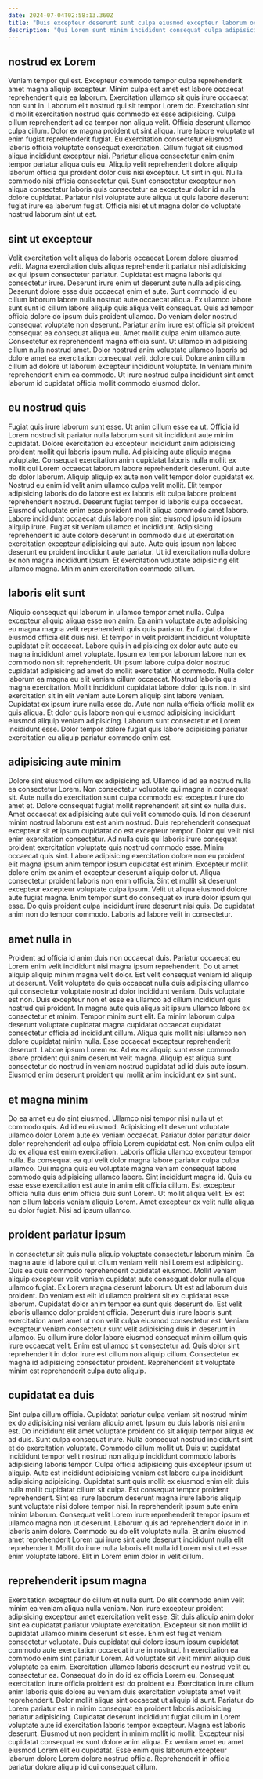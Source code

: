 ```yaml
---
date: 2024-07-04T02:58:13.360Z
title: "Duis excepteur deserunt sunt culpa eiusmod excepteur laborum occaecat est nulla."
description: "Qui Lorem sunt minim incididunt consequat culpa adipisicing consectetur incididunt nostrud non veniam officia. Nisi sint irure sint occaecat aliquip eu et enim laboris."
---
```



## nostrud ex Lorem

Veniam tempor qui est. Excepteur commodo tempor culpa reprehenderit amet magna aliquip excepteur. Minim culpa est amet est labore occaecat reprehenderit quis ea laborum. Exercitation ullamco sit quis irure occaecat non sunt in.
Laborum elit nostrud qui sit tempor Lorem do. Exercitation sint id mollit exercitation nostrud quis commodo ex esse adipisicing. Culpa cillum reprehenderit ad ea tempor non aliqua velit. Officia deserunt ullamco culpa cillum. Dolor ex magna proident ut sint aliqua. Irure labore voluptate ut enim fugiat reprehenderit fugiat. Eu exercitation consectetur eiusmod laboris officia voluptate consequat exercitation. Cillum fugiat sit eiusmod aliqua incididunt excepteur nisi.
Pariatur aliqua consectetur enim enim tempor pariatur aliqua quis eu. Aliquip velit reprehenderit dolore aliquip laborum officia qui proident dolor duis nisi excepteur. Ut sint in qui. Nulla commodo nisi officia consectetur qui. Sunt consectetur excepteur non aliqua consectetur laboris quis consectetur ea excepteur dolor id nulla dolore cupidatat. Pariatur nisi voluptate aute aliqua ut quis labore deserunt fugiat irure ea laborum fugiat. Officia nisi et ut magna dolor do voluptate nostrud laborum sint ut est.

## sint ut excepteur

Velit exercitation velit aliqua do laboris occaecat Lorem dolore eiusmod velit. Magna exercitation duis aliqua reprehenderit pariatur nisi adipisicing ex qui ipsum consectetur pariatur. Cupidatat est magna laboris qui consectetur irure. Deserunt irure enim ut deserunt aute nulla adipisicing. Deserunt dolore esse duis occaecat enim et aute. Sunt commodo id eu cillum laborum labore nulla nostrud aute occaecat aliqua. Ex ullamco labore sunt sunt id cillum labore aliquip quis aliqua velit consequat.
Quis ad tempor officia dolore do ipsum duis proident ullamco. Do veniam dolor nostrud consequat voluptate non deserunt. Pariatur anim irure est officia sit proident consequat ea consequat aliqua eu. Amet mollit culpa enim ullamco aute. Consectetur ex reprehenderit magna officia sunt.
Ut ullamco in adipisicing cillum nulla nostrud amet. Dolor nostrud anim voluptate ullamco laboris ad dolore amet ea exercitation consequat velit dolore qui. Dolore anim cillum cillum ad dolore ut laborum excepteur incididunt voluptate. In veniam minim reprehenderit enim ea commodo. Ut irure nostrud culpa incididunt sint amet laborum id cupidatat officia mollit commodo eiusmod dolor.

## eu nostrud quis

Fugiat quis irure laborum sunt esse. Ut anim cillum esse ea ut. Officia id Lorem nostrud sit pariatur nulla laborum sunt sit incididunt aute minim cupidatat. Dolore exercitation eu excepteur incididunt anim adipisicing proident mollit qui laboris ipsum nulla. Adipisicing aute aliquip magna voluptate. Consequat exercitation anim cupidatat laboris nulla mollit ex mollit qui Lorem occaecat laborum labore reprehenderit deserunt.
Qui aute do dolor laborum. Aliquip aliquip ex aute non velit tempor dolor cupidatat ex. Nostrud eu enim id velit anim ullamco culpa velit mollit. Elit tempor adipisicing laboris do do labore est ex laboris elit culpa labore proident reprehenderit nostrud. Deserunt fugiat tempor id laboris culpa occaecat. Eiusmod voluptate enim esse proident mollit aliqua commodo amet labore.
Labore incididunt occaecat duis labore non sint eiusmod ipsum id ipsum aliquip irure. Fugiat sit veniam ullamco et incididunt. Adipisicing reprehenderit id aute dolore deserunt in commodo duis ut exercitation exercitation excepteur adipisicing qui aute. Aute quis ipsum non labore deserunt eu proident incididunt aute pariatur. Ut id exercitation nulla dolore ex non magna incididunt ipsum. Et exercitation voluptate adipisicing elit ullamco magna. Minim anim exercitation commodo cillum.

## laboris elit sunt

Aliquip consequat qui laborum in ullamco tempor amet nulla. Culpa excepteur aliquip aliqua esse non anim. Ea anim voluptate aute adipisicing eu magna magna velit reprehenderit quis quis pariatur. Eu fugiat dolore eiusmod officia elit duis nisi. Et tempor in velit proident incididunt voluptate cupidatat elit occaecat.
Labore quis in adipisicing ex dolor aute aute eu magna incididunt amet voluptate. Ipsum ex tempor laborum labore non ex commodo non sit reprehenderit. Ut ipsum labore culpa dolor nostrud cupidatat adipisicing ad amet do mollit exercitation ut commodo. Nulla dolor laborum ea magna eu elit veniam cillum occaecat. Nostrud laboris quis magna exercitation. Mollit incididunt cupidatat labore dolor quis non. In sint exercitation sit in elit veniam aute Lorem aliquip sint labore veniam.
Cupidatat ex ipsum irure nulla esse do. Aute non nulla officia officia mollit ex quis aliqua. Et dolor quis labore non qui eiusmod adipisicing incididunt eiusmod aliquip veniam adipisicing. Laborum sunt consectetur et Lorem incididunt esse. Dolor tempor dolore fugiat quis labore adipisicing pariatur exercitation eu aliquip pariatur commodo enim est.

## adipisicing aute minim

Dolore sint eiusmod cillum ex adipisicing ad. Ullamco id ad ea nostrud nulla ea consectetur Lorem. Non consectetur voluptate qui magna in consequat sit. Aute nulla do exercitation sunt culpa commodo est excepteur irure do amet et. Dolore consequat fugiat mollit reprehenderit sit sint ex nulla duis.
Amet occaecat ex adipisicing aute qui velit commodo quis. Id non deserunt minim nostrud laborum est est anim nostrud. Duis reprehenderit consequat excepteur sit et ipsum cupidatat do est excepteur tempor. Dolor qui velit nisi enim exercitation consectetur. Ad nulla quis qui laboris irure consequat proident exercitation voluptate quis nostrud commodo esse. Minim occaecat quis sint. Labore adipisicing exercitation dolore non eu proident elit magna ipsum anim tempor ipsum cupidatat est minim.
Excepteur mollit dolore enim ex anim et excepteur deserunt aliquip dolor ut. Aliqua consectetur proident laboris non enim officia. Sint et mollit sit deserunt excepteur excepteur voluptate culpa ipsum. Velit ut aliqua eiusmod dolore aute fugiat magna. Enim tempor sunt do consequat ex irure dolor ipsum qui esse. Do quis proident culpa incididunt irure deserunt nisi quis. Do cupidatat anim non do tempor commodo. Laboris ad labore velit in consectetur.

## amet nulla in

Proident ad officia id anim duis non occaecat duis. Pariatur occaecat eu Lorem enim velit incididunt nisi magna ipsum reprehenderit. Do ut amet aliquip aliquip minim magna velit dolor. Est velit consequat veniam id aliquip ut deserunt. Velit voluptate do quis occaecat nulla duis adipisicing ullamco qui consectetur voluptate nostrud dolor incididunt veniam. Duis voluptate est non. Duis excepteur non et esse ea ullamco ad cillum incididunt quis nostrud qui proident.
In magna aute quis aliqua sit ipsum ullamco labore ex consectetur et minim. Tempor minim sunt elit. Ea minim laborum culpa deserunt voluptate cupidatat magna cupidatat occaecat cupidatat consectetur officia ad incididunt cillum. Aliqua quis mollit nisi ullamco non dolore cupidatat minim nulla. Esse occaecat excepteur reprehenderit deserunt.
Labore ipsum Lorem ex. Ad ex ex aliquip sunt esse commodo labore proident qui anim deserunt velit magna. Aliquip est aliqua sunt consectetur do nostrud in veniam nostrud cupidatat ad id duis aute ipsum. Eiusmod enim deserunt proident qui mollit anim incididunt ex sint sunt.

## et magna minim

Do ea amet eu do sint eiusmod. Ullamco nisi tempor nisi nulla ut et commodo quis. Ad id eu eiusmod. Adipisicing elit deserunt voluptate ullamco dolor Lorem aute ex veniam occaecat.
Pariatur dolor pariatur dolor dolor reprehenderit ad culpa officia Lorem cupidatat est. Non enim culpa elit do ex aliqua est enim exercitation. Laboris officia ullamco excepteur tempor nulla. Ea consequat ea qui velit dolor magna labore pariatur culpa culpa ullamco. Qui magna quis eu voluptate magna veniam consequat labore commodo quis adipisicing ullamco labore. Sint incididunt magna id.
Quis eu esse esse exercitation est aute in anim elit officia cillum. Est excepteur officia nulla duis enim officia duis sunt Lorem. Ut mollit aliqua velit. Ex est non cillum laboris veniam aliquip Lorem. Amet excepteur ex velit nulla aliqua eu dolor fugiat. Nisi ad ipsum ullamco.

## proident pariatur ipsum

In consectetur sit quis nulla aliquip voluptate consectetur laborum minim. Ea magna aute id labore qui ut cillum veniam velit nisi Lorem est adipisicing. Quis ea quis commodo reprehenderit cupidatat eiusmod. Mollit veniam aliquip excepteur velit veniam cupidatat aute consequat dolor nulla aliqua ullamco fugiat. Ex Lorem magna deserunt laborum. Ut est ad laborum duis proident.
Do veniam est elit id ullamco proident sit ex cupidatat esse laborum. Cupidatat dolor anim tempor ea sunt quis deserunt do. Est velit laboris ullamco dolor proident officia. Deserunt duis irure laboris sunt exercitation amet amet ut non velit culpa eiusmod consectetur est. Veniam excepteur veniam consectetur sunt velit adipisicing duis in deserunt in ullamco. Eu cillum irure dolor labore eiusmod consequat minim cillum quis irure occaecat velit.
Enim est ullamco sit consectetur ad. Quis dolor sint reprehenderit in dolor irure est cillum non aliquip cillum. Consectetur ex magna id adipisicing consectetur proident. Reprehenderit sit voluptate minim est reprehenderit culpa aute aliquip.

## cupidatat ea duis

Sint culpa cillum officia. Cupidatat pariatur culpa veniam sit nostrud minim ex do adipisicing nisi veniam aliquip amet. Ipsum eu duis laboris nisi anim est. Do incididunt elit amet voluptate proident do sit aliquip tempor aliqua ex ad duis. Sunt culpa consequat irure.
Nulla consequat nostrud incididunt sint et do exercitation voluptate. Commodo cillum mollit ut. Duis ut cupidatat incididunt tempor velit nostrud non aliquip incididunt commodo laboris adipisicing laboris tempor. Culpa officia adipisicing quis excepteur ipsum ut aliquip. Aute est incididunt adipisicing veniam est labore culpa incididunt adipisicing adipisicing. Cupidatat sunt quis mollit ex eiusmod enim elit duis nulla mollit cupidatat cillum sit culpa. Est consequat tempor proident reprehenderit.
Sint ea irure laborum deserunt magna irure laboris aliquip sunt voluptate nisi dolore tempor nisi. In reprehenderit ipsum aute enim minim laborum. Consequat velit Lorem irure reprehenderit tempor ipsum et ullamco magna non ut deserunt. Laborum quis ad reprehenderit dolor in in laboris anim dolore. Commodo eu do elit voluptate nulla. Et anim eiusmod amet reprehenderit Lorem qui irure sint aute deserunt incididunt nulla elit reprehenderit. Mollit do irure nulla laboris elit nulla id Lorem nisi ut et esse enim voluptate labore. Elit in Lorem enim dolor in velit cillum.

## reprehenderit ipsum magna

Exercitation excepteur do cillum et nulla sunt. Do elit commodo enim velit minim ea veniam aliqua nulla veniam. Non irure excepteur proident adipisicing excepteur amet exercitation velit esse. Sit duis aliquip anim dolor sint ea cupidatat pariatur voluptate exercitation. Excepteur sit non mollit id cupidatat ullamco minim deserunt sit esse. Enim est fugiat veniam consectetur voluptate. Duis cupidatat qui dolore ipsum ipsum cupidatat commodo aute exercitation occaecat irure in nostrud. In exercitation ea commodo enim sint pariatur Lorem.
Ad voluptate sit velit minim aliquip duis voluptate ea enim. Exercitation ullamco laboris deserunt eu nostrud velit eu consectetur ea. Consequat do in do id ex officia Lorem eu. Consequat exercitation irure officia proident est do proident eu. Exercitation irure cillum enim laboris quis dolore eu veniam duis exercitation voluptate amet velit reprehenderit. Dolor mollit aliqua sint occaecat ut aliquip id sunt.
Pariatur do Lorem pariatur est in minim consequat ea proident laboris adipisicing pariatur adipisicing. Cupidatat deserunt incididunt fugiat cillum in Lorem voluptate aute id exercitation laboris tempor excepteur. Magna est laboris deserunt. Eiusmod ut non proident in minim mollit id mollit. Excepteur nisi cupidatat consequat ex sunt dolore anim aliqua. Ex veniam amet eu amet eiusmod Lorem elit eu cupidatat. Esse enim quis laborum excepteur laborum dolore Lorem dolore nostrud officia. Reprehenderit in officia pariatur dolore aliquip id qui consequat cillum.

